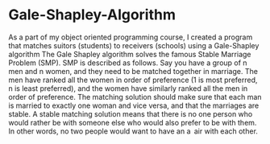 # Gale-Shapley-Algorithm
As a part of my object oriented programming course, I created a program that matches suitors (students) to receivers (schools) using a Gale-Shapley algorithm
The Gale Shapley algorithm solves the famous Stable Marriage Problem (SMP). 
SMP is described as follows. Say you have a group of n men and n women, and they need to be matched
together in marriage. The men have ranked all the women in order of preference (1 is most preferred, n is
least preferred), and the women have similarly ranked all the men in order of preference. The matching
solution should make sure that each man is married to exactly one woman and vice versa, and that the
marriages are stable. A stable matching solution means that there is no one person who would rather be
with someone else who would also prefer to be with them. In other words, no two people would want to
have an a air with each other.
